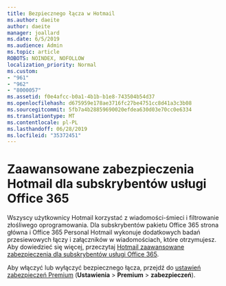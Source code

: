 ```yaml
---
title: Bezpiecznego łącza w Hotmail
ms.author: daeite
author: daeite
manager: joallard
ms.date: 6/5/2019
ms.audience: Admin
ms.topic: article
ROBOTS: NOINDEX, NOFOLLOW
localization_priority: Normal
ms.custom:
- "961"
- "962"
- "8000057"
ms.assetid: f0e4afcc-b0a1-4b1b-b1e8-743504b54d37
ms.openlocfilehash: d675959e178ae3716fc27be4751cc8d41a3c3b08
ms.sourcegitcommit: 5fb7a4b28859690020efdea630d03e70cc0e6334
ms.translationtype: MT
ms.contentlocale: pl-PL
ms.lasthandoff: 06/28/2019
ms.locfileid: "35372451"
---
```

# <a name="advanced-outlookcom-security-for-office-365-subscribers"></a>Zaawansowane zabezpieczenia Hotmail dla subskrybentów usługi Office 365

Wszyscy użytkownicy Hotmail korzystać z wiadomości-śmieci i filtrowanie złośliwego oprogramowania. Dla subskrybentów pakietu Office 365 strona główna i Office 365 Personal Hotmail wykonuje dodatkowych badań przesiewowych łączy i załączników w wiadomościach, które otrzymujesz. Aby dowiedzieć się więcej, przeczytaj [Hotmail zaawansowane zabezpieczenia dla subskrybentów usługi Office 365](https://support.office.com/article/882d2243-eab9-4545-a58a-b36fee4a46e2).

Aby włączyć lub wyłączyć bezpiecznego łącza, przejdź do [ustawień zabezpieczeń Premium](https://outlook.live.com/mail/options/premium/security) (**Ustawienia** > **Premium** > **zabezpieczeń**).
